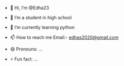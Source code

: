 - 👋 Hi, I’m @Edha23
- 👀 I’m a student in high school 
- 🌱 I’m currently learning python

- 📫 How to reach me  Email:- edhas2020@gmail.com
- 😄 Pronouns: ...
- ⚡ Fun fact: ...

<!---
Edha23/Edha23 is a ✨ special ✨ repository because its `README.md` (this file) appears on your GitHub profile.
You can click the Preview link to take a look at your changes.
--->
